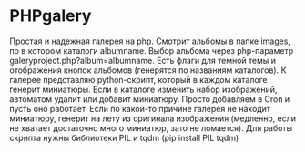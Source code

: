 # PHPgalery
Простая и надежная галерея на php. Смотрит альбомы в папке images, по в котором каталоги albumname. Выбор альбома через php-параметр galeryproject.php?album=albumname. Есть флаги для темной темы и отображения кнопок альбомов (генерятся по названиям каталогов). К галерее представляю python-скрипт, который в каждом каталоге генерит миниатюры. Если в каталоге изменить набор изображений, автоматом удалит или добавит миниатюру. Просто добавляем в Cron и пусть оно работает. Если по какой-то причине галерея не находит миниатюру, генерит на лету из оригинала изображения (медленно, если не хватает достаточно много миниатюр, зато не ломается). Для работы скрипта нужны библиотеки PIL и tqdm (pip install PIL tqdm)
